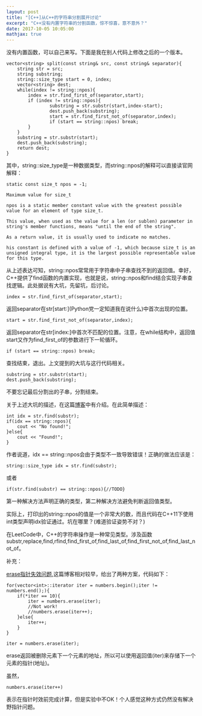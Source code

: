 ```yaml
---
layout: post
title: "[C++]从C++的字符串分割展开讨论"
excerpt: "C++没有内置字符串的分割函数，惊不惊喜，意不意外？"
date: 2017-10-05 10:05:00
mathjax: true
---
```


没有内置函数，可以自己来写。下面是我在别人代码上修改之后的一个版本。

    vector<string> split(const string& src, const string& separator){
        string str = src;
        string substring;
        string::size_type start = 0, index;
        vector<string> dest;
        while(index != string::npos){
            index = str.find_first_of(separator,start);
            if (index != string::npos){    
                    substring = str.substr(start,index-start);
                    dest.push_back(substring);
                    start = str.find_first_not_of(separator,index);
                    if (start == string::npos) break;
            }
        }
        substring = str.substr(start);
        dest.push_back(substring);
        return dest;
    }

其中，string::size_type是一种数据类型，而string::npos的解释可以直接读官网解释：

    static const size_t npos = -1;

    Maximum value for size_t
    
    npos is a static member constant value with the greatest possible value for an element of type size_t.

    This value, when used as the value for a len (or sublen) parameter in string's member functions, means "until the end of the string".

    As a return value, it is usually used to indicate no matches.

    his constant is defined with a value of -1, which because size_t is an unsigned integral type, it is the largest possible representable value for this type.

从上述表达可知，string::npos常常用于字符串中子串查找不到的返回值。幸好，C++提供了find函数的内置实现，也就是说，string::npos和find结合实现子串查找逻辑。此处据说有大坑，先留坑，后讨论。

    index = str.find_first_of(separator,start);

返回separator在str\[start:\](Python党一定知道我在说什么)中首次出现的位置。

    start = str.find_first_not_of(separator,index);

返回separator在str[index:]中首次不匹配的位置。注意，在while结构中，返回值start又作为find_first_of的参数进行下一轮循环。
    
    if (start == string::npos) break;

查找结束，退出。上文提到的大坑与这行代码相关。

    substring = str.substr(start);
    dest.push_back(substring);

不要忘记最后分割出的子串，分割结束。

关于上述大坑的描述，在这篇[博客](http://www.cnblogs.com/web100/archive/2012/12/02/cpp-string-find-npos.html)中有介绍。在此简单描述：

    int idx = str.find(substr);
    if(idx == string::npos){
        cout << "No found!";
    }else{
        cout << "Found!";
    }

作者说道，idx == string::npos会由于类型不一致导致错误！正确的做法应该是：

    string::size_type idx = str.find(substr);

或者

    if(str.find(substr) == string::npos){//TODO}

第一种解决方法声明正确的类型，第二种解决方法避免判断返回值类型。

实际上，打印出的string::npos的值是一个非常大的数，而且代码在C++11下使用int类型声明idx验证通过。坑在哪里？(难道验证姿势不对？)

在LeetCode中，C++的字符串操作是一种常见类型。涉及函数substr,replace,find,rfind,find_first_of,find_last_of,find_first_not_of,find_last_not_of。

补充：

[erase指针失效问题](http://www.cppblog.com/Herbert/archive/2008/12/27/70479.html),这篇博客相对较早，给出了两种方案，代码如下：

    for(vector<int>::iterator iter = numbers.begin();iter != numbers.end();){
        if(*iter == 10){
            iter = numbers.erase(iter);
            //Not work!
            //numbers.erase(iter++);
        }else{
            iter++;
        }
    }

    iter = numbers.erase(iter);

erase返回被删除元素下一个元素的地址，所以可以使用返回值(iter)来存储下一个元素的指针(地址)。

虽然，

    numbers.erase(iter++)

表示在指针时效前完成计算，但是实验中不OK！个人感觉这种方式仍然没有解决野指针问题。











